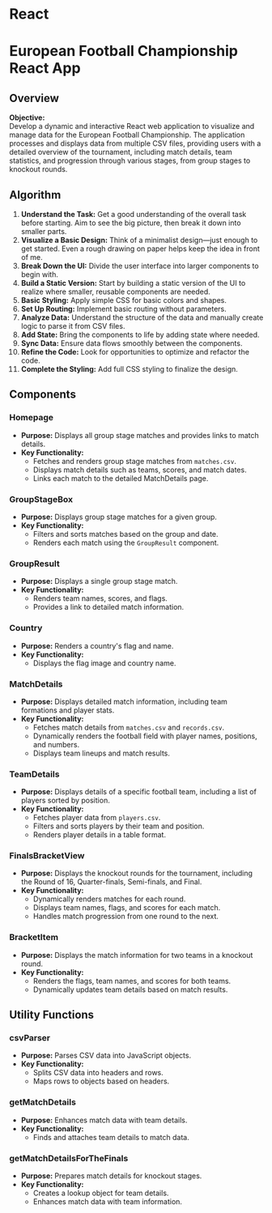 # React

# European Football Championship React App

## Overview

**Objective:**  
Develop a dynamic and interactive React web application to visualize and manage data for the European Football Championship. The application processes and displays data from multiple CSV files, providing users with a detailed overview of the tournament, including match details, team statistics, and progression through various stages, from group stages to knockout rounds.

## Algorithm

1. **Understand the Task:** Get a good understanding of the overall task before starting. Aim to see the big picture, then break it down into smaller parts.
2. **Visualize a Basic Design:** Think of a minimalist design—just enough to get started. Even a rough drawing on paper helps keep the idea in front of me.
3. **Break Down the UI:** Divide the user interface into larger components to begin with.
4. **Build a Static Version:** Start by building a static version of the UI to realize where smaller, reusable components are needed.
5. **Basic Styling:** Apply simple CSS for basic colors and shapes.
6. **Set Up Routing:** Implement basic routing without parameters.
7. **Analyze Data:** Understand the structure of the data and manually create logic to parse it from CSV files.
8. **Add State:** Bring the components to life by adding state where needed.
9. **Sync Data:** Ensure data flows smoothly between the components.
10. **Refine the Code:** Look for opportunities to optimize and refactor the code.
11. **Complete the Styling:** Add full CSS styling to finalize the design.

## Components

### Homepage

- **Purpose:** Displays all group stage matches and provides links to match details.
- **Key Functionality:**
  - Fetches and renders group stage matches from `matches.csv`.
  - Displays match details such as teams, scores, and match dates.
  - Links each match to the detailed MatchDetails page.

### GroupStageBox

- **Purpose:** Displays group stage matches for a given group.
- **Key Functionality:**
  - Filters and sorts matches based on the group and date.
  - Renders each match using the `GroupResult` component.

### GroupResult

- **Purpose:** Displays a single group stage match.
- **Key Functionality:**
  - Renders team names, scores, and flags.
  - Provides a link to detailed match information.

### Country

- **Purpose:** Renders a country's flag and name.
- **Key Functionality:**
  - Displays the flag image and country name.

### MatchDetails

- **Purpose:** Displays detailed match information, including team formations and player stats.
- **Key Functionality:**
  - Fetches match details from `matches.csv` and `records.csv`.
  - Dynamically renders the football field with player names, positions, and numbers.
  - Displays team lineups and match results.

### TeamDetails

- **Purpose:** Displays details of a specific football team, including a list of players sorted by position.
- **Key Functionality:**
  - Fetches player data from `players.csv`.
  - Filters and sorts players by their team and position.
  - Renders player details in a table format.

### FinalsBracketView

- **Purpose:** Displays the knockout rounds for the tournament, including the Round of 16, Quarter-finals, Semi-finals, and Final.
- **Key Functionality:**
  - Dynamically renders matches for each round.
  - Displays team names, flags, and scores for each match.
  - Handles match progression from one round to the next.

### BracketItem

- **Purpose:** Displays the match information for two teams in a knockout round.
- **Key Functionality:**
  - Renders the flags, team names, and scores for both teams.
  - Dynamically updates team details based on match results.

## Utility Functions

### csvParser

- **Purpose:** Parses CSV data into JavaScript objects.
- **Key Functionality:**
  - Splits CSV data into headers and rows.
  - Maps rows to objects based on headers.

### getMatchDetails

- **Purpose:** Enhances match data with team details.
- **Key Functionality:**
  - Finds and attaches team details to match data.

### getMatchDetailsForTheFinals

- **Purpose:** Prepares match details for knockout stages.
- **Key Functionality:**
  - Creates a lookup object for team details.
  - Enhances match data with team information.
